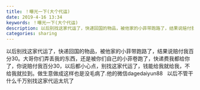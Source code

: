 ```yaml
---
title: ！曝光一下(大个代运)
date: 2019-4-16 13:34
keywords: ！曝光一下(大个代运)
description: 以后别找这家代运了，快递回国的物品，被他家的小菲带跑路了，结果说赔付我百分30。大哥你们弄丢我的东西，还是被你们自己的小菲卷跑了，快递费我都给你了，你说赔付我百分30，以后都小心点，别找这家代运了，钱能给我就给我，不给我就拉到。做生意做成这
categories: sharing
---
```

<td class="t_f" id="postmessage_3515802">

以后别找这家代运了，快递回国的物品，被他家的小菲带跑路了，结果说赔付我百分30。大哥你们弄丢我的东西，还是被你们自己的小菲卷跑了，快递费我都给你了，你说赔付我百分30，以后都小心点，别找这家代运了，钱能给我就给我，不给我就拉到。做生意做成这样也是没毛病了.他的微信dagedaiyun88   以后不管干什么千万别找这家代运太坑了<br/>
</td>

